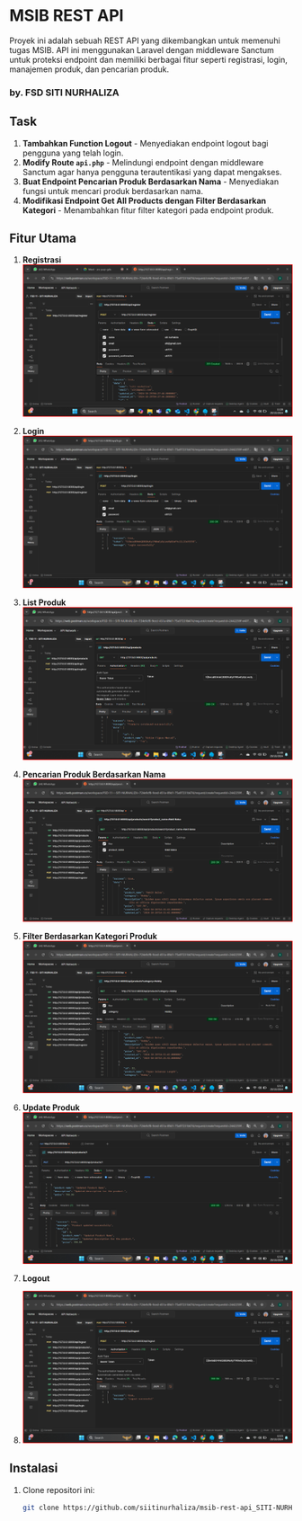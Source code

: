# MSIB REST API

Proyek ini adalah sebuah REST API yang dikembangkan untuk memenuhi tugas MSIB. API ini menggunakan Laravel dengan middleware Sanctum untuk proteksi endpoint dan memiliki berbagai fitur seperti registrasi, login, manajemen produk, dan pencarian produk.

### by. FSD SITI NURHALIZA

## Task

1. **Tambahkan Function Logout** - Menyediakan endpoint logout bagi pengguna yang telah login.
2. **Modify Route `api.php`** - Melindungi endpoint dengan middleware Sanctum agar hanya pengguna terautentikasi yang dapat mengakses.
3. **Buat Endpoint Pencarian Produk Berdasarkan Nama** - Menyediakan fungsi untuk mencari produk berdasarkan nama.
4. **Modifikasi Endpoint Get All Products dengan Filter Berdasarkan Kategori** - Menambahkan fitur filter kategori pada endpoint produk.

## Fitur Utama

1. **Registrasi**  
   ![REGISTER](https://github.com/siitinurhaliza/msib-rest-api_SITI-NURHALIZA/blob/master/public/img/Register.png)

2. **Login**  
   ![LOGIN](https://github.com/siitinurhaliza/msib-rest-api_SITI-NURHALIZA/blob/master/public/img/Login.png)

3. **List Produk**  
   ![LIST PRODUK](https://github.com/siitinurhaliza/msib-rest-api_SITI-NURHALIZA/blob/master/public/img/List%20Produk.png)

4. **Pencarian Produk Berdasarkan Nama**  
   ![SEARCH PRODUK](https://github.com/siitinurhaliza/msib-rest-api_SITI-NURHALIZA/blob/master/public/img/Search%20Product.png)

5. **Filter Berdasarkan Kategori Produk**  
   ![FILTER BY CATEGORY](https://github.com/siitinurhaliza/msib-rest-api_SITI-NURHALIZA/blob/master/public/img/filter%20by%20product%20category%20.png)

6. **Update Produk**  
   ![UPDATE](https://github.com/siitinurhaliza/msib-rest-api_SITI-NURHALIZA/blob/master/public/img/Update.png)

7. **Logout**
8. ![LOGOUT](https://github.com/siitinurhaliza/msib-rest-api_SITI-NURHALIZA/blob/master/public/img/Logout.png)

## Instalasi

1. Clone repositori ini:
   ```bash
   git clone https://github.com/siitinurhaliza/msib-rest-api_SITI-NURHALIZA.git
